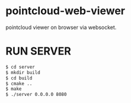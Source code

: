 # pointcloud-web-viewer
pointcloud viewer on browser via websocket.

# RUN SERVER

```bash
$ cd server
$ mkdir build
$ cd build
$ cmake ..
$ make
$ ./server 0.0.0.0 8080
```

